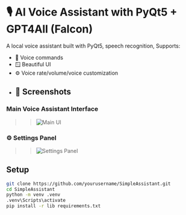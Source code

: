 # 🎙️ AI Voice Assistant with PyQt5 + GPT4All (Falcon)

A local voice assistant built with PyQt5, speech recognition, Supports:

- 🎤 Voice commands
- 🪟 Beautiful UI
- ⚙️ Voice rate/volume/voice customization
- ## 📸 Screenshots

### Main Voice Assistant Interface
>>![Main UI](https://github.com/user-attachments/assets/618f6322-d007-42ab-9654-ad1a7217b7c4)
### ⚙️ Settings Panel
>>![Settings Panel](https://github.com/user-attachments/assets/b7fd09ac-b0d1-428e-9779-a6772c6f237a)


## Setup

```bash
git clone https://github.com/yourusername/SimpleAssistant.git
cd SimpleAssistant
python -m venv .venv
.venv\Scripts\activate
pip install -r lib requirements.txt

